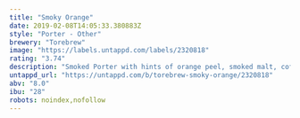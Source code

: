 ```yaml
---
title: "Smoky Orange"
date: 2019-02-08T14:05:33.380883Z
style: "Porter - Other"
brewery: "Torebrew"
image: "https://labels.untappd.com/labels/2320818"
rating: "3.74"
description: "Smoked Porter with hints of orange peel, smoked malt, coffee and chocolate. Creamy porter. "
untappd_url: "https://untappd.com/b/torebrew-smoky-orange/2320818"
abv: "8.0"
ibu: "28"
robots: noindex,nofollow
---
```

